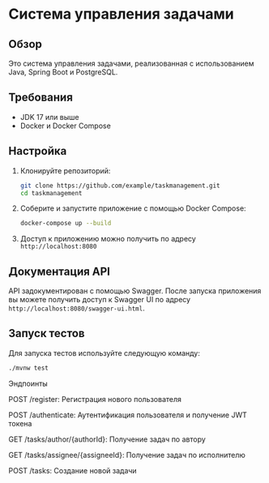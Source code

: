 # Система управления задачами

## Обзор
Это система управления задачами, реализованная с использованием Java, Spring Boot и PostgreSQL.

## Требования
- JDK 17 или выше
- Docker и Docker Compose

## Настройка

1. Клонируйте репозиторий:
    ```bash
    git clone https://github.com/example/taskmanagement.git
    cd taskmanagement
    ```

2. Соберите и запустите приложение с помощью Docker Compose:
    ```bash
    docker-compose up --build
    ```

3. Доступ к приложению можно получить по адресу `http://localhost:8080`

## Документация API
API задокументирован с помощью Swagger. После запуска приложения вы можете получить доступ к Swagger UI по адресу `http://localhost:8080/swagger-ui.html`.

## Запуск тестов
Для запуска тестов используйте следующую команду:
```bash
./mvnw test
```
Эндпоинты

POST /register: Регистрация нового пользователя

POST /authenticate: Аутентификация пользователя и получение JWT токена

GET /tasks/author/{authorId}: Получение задач по автору

GET /tasks/assignee/{assigneeId}: Получение задач по исполнителю

POST /tasks: Создание новой задачи
